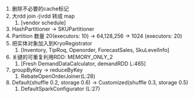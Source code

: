 1. 删除不必要的cache标记
2. 大rdd join 小rdd 转成  map  
   1. [vendor schedule]
3. HashPartitioner -> SKUPartitioner
4. Partition 数量 20(executors: 10) -> 64,128,256 -> 1024 (executors: 20)
5. 把实体对象加入到KryoRegistrator                                   
   1.   [Inventory, TipRoq, Openorder, ForecastSales, SkuLevelInfo]
6. 关键的可重复利用RDD: MEMORY_ONLY_2 
   1.  [Fresh DemandDataCalculator, demandRDD L:465]
7. groupByKey -> reduceByKey
   1. RebateOpenOrderJoiner(L:28)
8. Default(shuffle 0.2, storage 0.6) -> Customized(shuffle 0.3, storage 0.5)
   1. DefaultSparkConfigurator (L:27)
